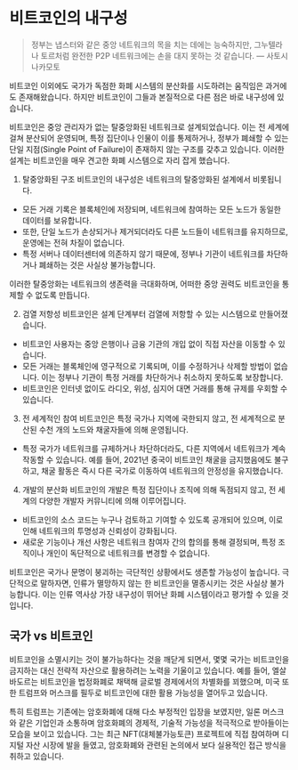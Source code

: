 # 비트코인의 내구성

> 정부는 냅스터와 같은 중앙 네트워크의 목을 치는 데에는 능숙하지만, 그누텔라나 토르처럼 완전한 P2P 네트워크에는 손을 대지 못하는 것 같습니다.
> — 사토시 나카모토

비트코인 이외에도 국가가 독점한 화폐 시스템의 분산화를 시도하려는 움직임은 과거에도 존재해왔습니다. 하지만 비트코인이 그들과 본질적으로 다른 점은 바로 내구성에 있습니다.

비트코인은 중앙 관리자가 없는 탈중앙화된 네트워크로 설계되었습니다. 이는 전 세계에 걸쳐 분산되어 운영되며, 특정 집단이나 인물이 이를 통제하거나, 정부가 폐쇄할 수 있는 단일 지점(Single Point of Failure)이 존재하지 않는 구조를 갖추고 있습니다. 이러한 설계는 비트코인을 매우 견고한 화폐 시스템으로 자리 잡게 했습니다.

1. 탈중앙화된 구조
비트코인의 내구성은 네트워크의 탈중앙화된 설계에서 비롯됩니다.
- 모든 거래 기록은 블록체인에 저장되며, 네트워크에 참여하는 모든 노드가 동일한 데이터를 보유합니다.
- 또한, 단일 노드가 손상되거나 제거되더라도 다른 노드들이 네트워크를 유지하므로, 운영에는 전혀 차질이 없습니다.
- 특정 서버나 데이터센터에 의존하지 않기 때문에, 정부나 기관이 네트워크를 차단하거나 폐쇄하는 것은 사실상 불가능합니다.

이러한 탈중앙화는 네트워크의 생존력을 극대화하며, 어떠한 중앙 권력도 비트코인을 통제할 수 없도록 만듭니다.

2. 검열 저항성
비트코인은 설계 단계부터 검열에 저항할 수 있는 시스템으로 만들어졌습니다.
- 비트코인 사용자는 중앙 은행이나 금융 기관의 개입 없이 직접 자산을 이동할 수 있습니다.
- 모든 거래는 블록체인에 영구적으로 기록되며, 이를 수정하거나 삭제할 방법이 없습니다. 이는 정부나 기관이 특정 거래를 차단하거나 취소하지 못하도록 보장합니다.
- 비트코인은 인터넷 없이도 라디오, 위성, 심지어 대면 거래를 통해 규제를 우회할 수 있습니다.

3. 전 세계적인 참여
비트코인은 특정 국가나 지역에 국한되지 않고, 전 세계적으로 분산된 수천 개의 노드와 채굴자들에 의해 운영됩니다.
- 특정 국가가 네트워크를 규제하거나 차단하더라도, 다른 지역에서 네트워크가 계속 작동할 수 있습니다. 예를 들어, 2021년 중국이 비트코인 채굴을 금지했음에도 불구하고, 채굴 활동은 즉시 다른 국가로 이동하여 네트워크의 안정성을 유지했습니다.

4. 개발의 분산화
비트코인의 개발은 특정 집단이나 조직에 의해 독점되지 않고, 전 세계의 다양한 개발자 커뮤니티에 의해 이루어집니다.
- 비트코인의 소스 코드는 누구나 검토하고 기여할 수 있도록 공개되어 있으며, 이로 인해 네트워크의 투명성과 신뢰성이 강화됩니다.
- 새로운 기능이나 개선 사항은 네트워크 참여자 간의 합의를 통해 결정되며, 특정 조직이나 개인이 독단적으로 네트워크를 변경할 수 없습니다.

비트코인은 국가나 문명이 붕괴하는 극단적인 상황에서도 생존할 가능성이 높습니다. 극단적으로 말하자면, 인류가 멸망하지 않는 한 비트코인을 멸종시키는 것은 사실상 불가능합니다. 이는 인류 역사상 가장 내구성이 뛰어난 화폐 시스템이라고 평가할 수 있을 것입니다.

## 국가 vs 비트코인
비트코인을 소멸시키는 것이 불가능하다는 것을 깨닫게 되면서, 몇몇 국가는 비트코인을 금지하는 대신 전략적 자산으로 활용하려는 노력을 기울이고 있습니다. 예를 들어, 엘살바도르는 비트코인을 법정화폐로 채택해 글로벌 경제에서의 차별화를 꾀했으며, 미국 또한 트럼프와 머스크를 필두로 비트코인에 대한 활용 가능성을 열어두고 있습니다.

특히 트럼프는 기존에는 암호화폐에 대해 다소 부정적인 입장을 보였지만, 일론 머스크와 같은 기업인과 소통하며 암호화폐의 경제적, 기술적 가능성을 적극적으로 받아들이는 모습을 보이고 있습니다. 그는 최근 NFT(대체불가능토큰) 프로젝트에 직접 참여하며 디지털 자산 시장에 발을 들였고, 암호화폐와 관련된 논의에서 보다 실용적인 접근 방식을 취하고 있습니다.
